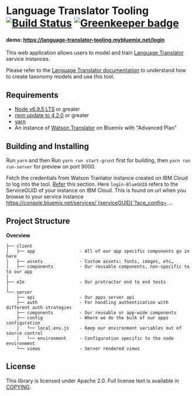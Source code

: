 # Language Translator Tooling [![Build Status](https://travis-ci.org/watson-developer-cloud/language-translator-tooling.svg?branch=master)](https://travis-ci.org/watson-developer-cloud/language-translator-tooling) [![Greenkeeper badge](https://badges.greenkeeper.io/watson-developer-cloud/language-translator-tooling.svg)](https://greenkeeper.io/)

#### demo: https://language-translator-tooling.mybluemix.net/login

This web application allows users to model and train [Language Translator](https://console.ng.bluemix.net/catalog/services/language-translator/) service instances.

Please refer to the [Language Translator documentation](https://www.ibm.com/watson/developercloud/doc/language-translator/index.html) to understand how to create taxonomy models and use this tool.

## Requirements

* [Node v6.9.5 LTS](https://nodejs.org/en/blog/release/v6.9.1/) or greater
* [npm update to 4.2.0](https://docs.npmjs.com/getting-started/installing-node) or greater
* [yarn](https://yarnpkg.com/lang/en/docs/install/#mac-tab)
* An instance of [Watson Translator](https://console.ng.bluemix.net/catalog/services/language-translator/) on Bluemix with "Advanced Plan"

## Building and Installing

Run `yarn`
and then
Run `yarn run start-grunt` first for building, then `yarn run run-server` for preview on port 9000.

Fetch the credentials from Watson Tranlator instance created on IBM Cloud to log into the tool. [Refer](https://console.bluemix.net/docs/services/watson/getting-started-credentials.html#getting-credentials-manually) this section.
Here `login-BlueGUID` refers to the ServiceGUID of your instance on IBM Cloud. This is found on url when you browse to your service instance https://console.bluemix.net/services/`{serviceGUID}`?ace_config=....

## Project Structure

**Overview**

    ├── client
    │   ├── app                 - All of our app specific components go in here
    │   ├── assets              - Custom assets: fonts, images, etc…
    │   ├── components          - Our reusable components, non-specific to to our app
    │
    ├── e2e                     - Our protractor end to end tests
    │
    └── server
        ├── api                 - Our apps server api
        ├── auth                - For handling authentication with different auth strategies
        ├── components          - Our reusable or app-wide components
        ├── config              - Where we do the bulk of our apps configuration
        │   └── local.env.js    - Keep our environment variables out of source control
        │   └── environment     - Configuration specific to the node environment
        └── views               - Server rendered views

## License

This library is licensed under Apache 2.0. Full license text is available in
[COPYING][license].

[license]: http://www.apache.org/licenses/LICENSE-2.0

